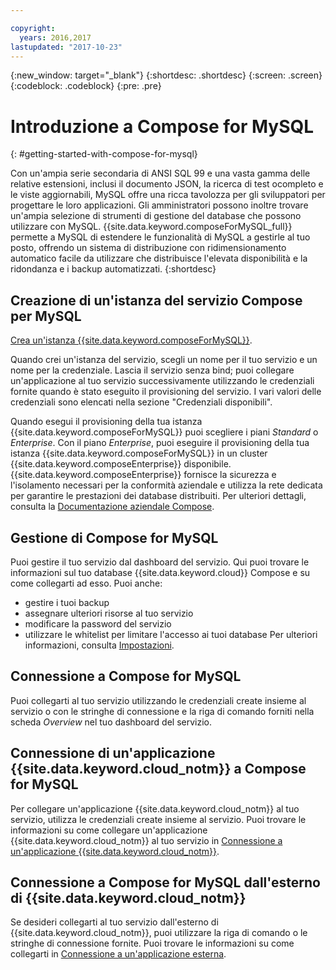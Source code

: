 ```yaml
---

copyright:
  years: 2016,2017
lastupdated: "2017-10-23"
---
```


{:new_window: target="_blank"}
{:shortdesc: .shortdesc}
{:screen: .screen}
{:codeblock: .codeblock}
{:pre: .pre}

# Introduzione a Compose for MySQL
{: #getting-started-with-compose-for-mysql}

Con un'ampia serie secondaria di ANSI SQL 99 e una vasta gamma delle relative estensioni, inclusi il documento JSON, la ricerca di test ocompleto e le viste aggiornabili, MySQL offre una ricca tavolozza per gli sviluppatori per progettare le loro applicazioni. Gli amministratori possono inoltre trovare un'ampia selezione di strumenti di gestione del database che possono utilizzare con MySQL. {{site.data.keyword.composeForMySQL_full}} permette a MySQL di estendere le funzionalità di MySQL a gestirle al tuo posto, offrendo un sistema di distribuzione con ridimensionamento automatico facile da utilizzare che distribuisce l'elevata disponibilità e la ridondanza e i backup automatizzati.
{:shortdesc}

## Creazione di un'istanza del servizio Compose per MySQL

[Crea un'istanza {{site.data.keyword.composeForMySQL}}](https://console.ng.bluemix.net/catalog/services/compose-for-mysql/).

Quando crei un'istanza del servizio, scegli un nome per il tuo servizio e un nome per la credenziale. Lascia il servizio senza bind; puoi collegare un'applicazione al tuo servizio successivamente utilizzando le credenziali fornite quando è stato eseguito il provisioning del servizio.  I vari valori delle credenziali sono elencati nella sezione "Credenziali disponibili".

Quando esegui il provisioning della tua istanza {{site.data.keyword.composeForMySQL}} puoi scegliere i piani *Standard* o *Enterprise*. Con il piano *Enterprise*, puoi eseguire il provisioning della tua istanza {{site.data.keyword.composeForMySQL}} in un cluster {{site.data.keyword.composeEnterprise}} disponibile. {{site.data.keyword.composeEnterprise}} fornisce la sicurezza e l'isolamento necessari per la conformità aziendale e utilizza la rete dedicata per garantire le prestazioni dei database distribuiti. Per ulteriori dettagli, consulta la [Documentazione aziendale Compose](../ComposeEnterprise/index.html).

## Gestione di Compose for MySQL

Puoi gestire il tuo servizio dal dashboard del servizio. Qui puoi trovare le informazioni sul tuo database {{site.data.keyword.cloud}} Compose e su come collegarti ad esso. Puoi anche:
- gestire i tuoi backup
- assegnare ulteriori risorse al tuo servizio
- modificare la password del servizio
- utilizzare le whitelist per limitare l'accesso ai tuoi database 
Per ulteriori informazioni, consulta [Impostazioni](./dashboard-settings.html).


## Connessione a Compose for MySQL

Puoi collegarti al tuo servizio utilizzando le credenziali create insieme al servizio o con le stringhe di connessione e la riga di comando forniti nella scheda *Overview* nel tuo dashboard del servizio.

## Connessione di un'applicazione {{site.data.keyword.cloud_notm}} a Compose for MySQL

Per collegare un'applicazione {{site.data.keyword.cloud_notm}} al tuo servizio, utilizza le credenziali create insieme al servizio. Puoi trovare le informazioni su come collegare un'applicazione {{site.data.keyword.cloud_notm}} al tuo servizio in [Connessione a un'applicazione {{site.data.keyword.cloud_notm}}](./connecting-bluemix-app.html).

## Connessione a Compose for MySQL dall'esterno di {{site.data.keyword.cloud_notm}}

Se desideri collegarti al tuo servizio dall'esterno di {{site.data.keyword.cloud_notm}}, puoi utilizzare la riga di comando o le stringhe di connessione fornite. Puoi trovare le informazioni su come collegarti in [Connessione a un'applicazione esterna](./connecting-external.html).
